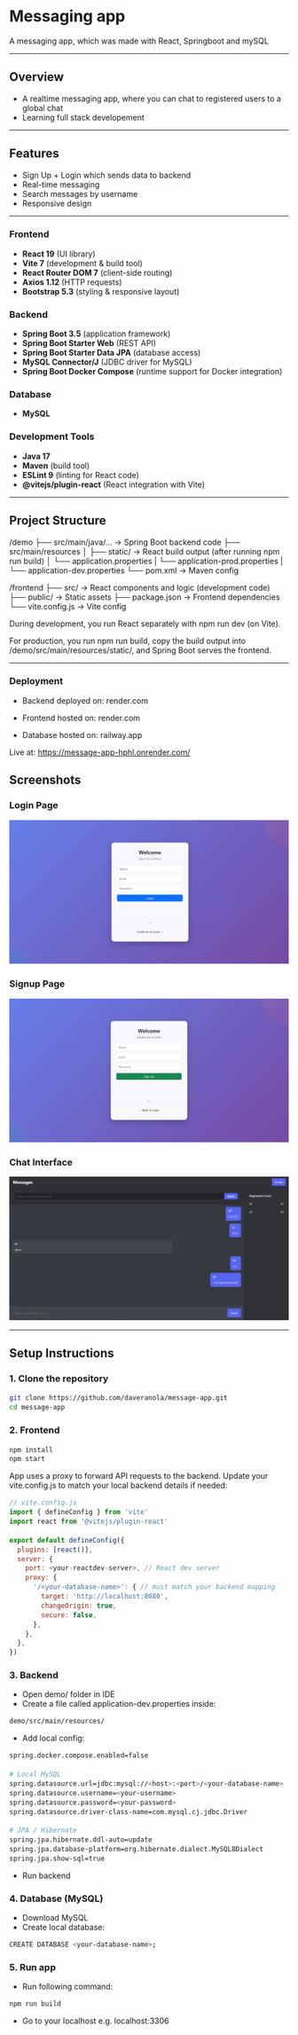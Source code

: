 # Messaging app
A messaging app, which was made with React, Springboot and mySQL

---

## Overview
- A realtime messaging app, where you can chat to registered users to a global chat
- Learning full stack developement

---

## Features
- Sign Up + Login which sends data to backend
- Real-time messaging
- Search messages by username
- Responsive design 

---

### Frontend
- **React 19** (UI library)  
- **Vite 7** (development & build tool)  
- **React Router DOM 7** (client-side routing)  
- **Axios 1.12** (HTTP requests)  
- **Bootstrap 5.3** (styling & responsive layout)  

### Backend
- **Spring Boot 3.5** (application framework)  
- **Spring Boot Starter Web** (REST API)  
- **Spring Boot Starter Data JPA** (database access)  
- **MySQL Connector/J** (JDBC driver for MySQL)  
- **Spring Boot Docker Compose** (runtime support for Docker integration)  

### Database
- **MySQL**  

### Development Tools
- **Java 17**  
- **Maven** (build tool)  
- **ESLint 9** (linting for React code)  
- **@vitejs/plugin-react** (React integration with Vite)  

---

## Project Structure
/demo
├── src/main/java/... → Spring Boot backend code
├── src/main/resources
│ ├── static/ → React build output (after running npm run build)
│ └── application.properties
| └── application-prod.properties
| └── application-dev.properties
└── pom.xml → Maven config

/frontend
├── src/ → React components and logic (development code)
├── public/ → Static assets
├── package.json → Frontend dependencies
└── vite.config.js → Vite config


During development, you run React separately with npm run dev (on Vite).

For production, you run npm run build, copy the build output into /demo/src/main/resources/static/, and Spring Boot serves the frontend.

---

### Deployment
- Backend deployed on: render.com

- Frontend hosted on: render.com

- Database hosted on: railway.app

Live at: https://message-app-hphl.onrender.com/

## Screenshots


### Login Page
![Login Page](screenshots/Login.png)

### Signup Page
![Signup Page](screenshots/SignUp.png)

### Chat Interface
![Chat](screenshots/messages.png)


---

## Setup Instructions

### 1. Clone the repository
```bash
git clone https://github.com/daveranola/message-app.git
cd message-app
```

### 2. Frontend
```bash
npm install
npm start
```

App uses a proxy to forward API requests to the backend.
Update your vite.config.js to match your local backend details if needed:
```js
// vite.config.js
import { defineConfig } from 'vite'
import react from '@vitejs/plugin-react'

export default defineConfig({
  plugins: [react()],
  server: {
    port: <your-reactdev-server>, // React dev server
    proxy: {
      '/<your-database-name>': { // must match your backend mapping
        target: 'http://localhost:8080',
        changeOrigin: true,
        secure: false,
      },
    },
  },
})
```

### 3. Backend
- Open demo/ folder in IDE
- Create a file called application-dev.properties inside:
```bash
demo/src/main/resources/
```
- Add local config:
```bash
spring.docker.compose.enabled=false

# Local MySQL
spring.datasource.url=jdbc:mysql://<host>:<port>/<your-database-name>
spring.datasource.username=<your-username>
spring.datasource.password=<your-password>
spring.datasource.driver-class-name=com.mysql.cj.jdbc.Driver

# JPA / Hibernate
spring.jpa.hibernate.ddl-auto=update
spring.jpa.database-platform=org.hibernate.dialect.MySQL8Dialect
spring.jpa.show-sql=true
```

- Run backend

### 4. Database (MySQL)
- Download MySQL
- Create local database:
```bash
CREATE DATABASE <your-database-name>;
```

### 5. Run app
- Run following command:
```bash
npm run build
```
- Go to your localhost e.g. localhost:3306